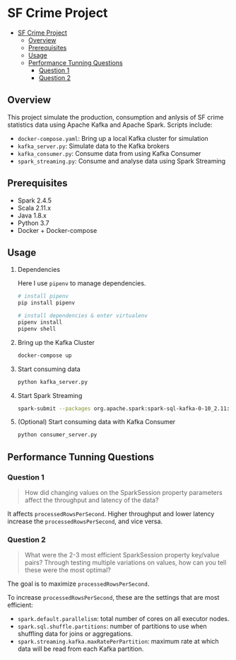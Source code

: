 # SF Crime Project

- [SF Crime Project](#sf-crime-project)
  - [Overview](#overview)
  - [Prerequisites](#prerequisites)
  - [Usage](#usage)
  - [Performance Tunning Questions](#performance-tunning-questions)
    - [Question 1](#question-1)
    - [Question 2](#question-2)
  
## Overview

This project simulate the production, consumption and anlysis of SF crime statistics data using Apache Kafka and Apache Spark. Scripts include:

- `docker-compose.yaml`: Bring up a local Kafka cluster for simulation
- `kafka_server.py`: Simulate data to the Kafka brokers
- `kafka_consumer.py`: Consume data from using Kafka Consumer
- `spark_streaming.py`: Consume and analyse data using Spark Streaming

## Prerequisites

- Spark 2.4.5
- Scala 2.11.x
- Java 1.8.x
- Python 3.7
- Docker + Docker-compose

## Usage

1. Dependencies

   Here I use `pipenv` to manage dependencies.

    ```bash
    # install pipenv
    pip install pipenv

    # install dependencies & enter virtualenv
    pipenv install
    pipenv shell
    ```

2. Bring up the Kafka Cluster

    ```bash
    docker-compose up
    ```

3. Start consuming data

   ```bash
   python kafka_server.py
   ```

4. Start Spark Streaming

    ```bash
    spark-submit --packages org.apache.spark:spark-sql-kafka-0-10_2.11:2.4.5 spark_streaming.py
    ```

5. (Optional) Start consuming data with Kafka Consumer

    ```bash
    python consumer_server.py
    ```

## Performance Tunning Questions

### Question 1

> How did changing values on the SparkSession property parameters affect the throughput and latency of the data?

It affects `processedRowsPerSecond`. Higher throughput and lower latency increase the `processedRowsPerSecond`, and vice versa.

### Question 2

> What were the 2-3 most efficient SparkSession property key/value pairs? Through testing multiple variations on values, how can you tell these were the most optimal?

The goal is to maximize `processedRowsPerSecond`.

To increase `processedRowsPerSecond`, these are the settings that are most efficient:

- `spark.default.parallelism`: total number of cores on all executor nodes.
- `spark.sql.shuffle.partitions`: number of partitions to use when shuffling data for joins or aggregations.
- `spark.streaming.kafka.maxRatePerPartition`: maximum rate at which data will be read from each Kafka partition.